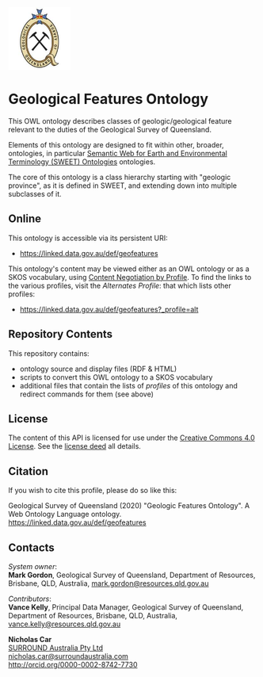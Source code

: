 <img src="images/gsq.jpg" style="width:25%" />  

# Geological Features Ontology
This OWL ontology describes classes of geologic/geological feature relevant to the duties of the Geological Survey of Queensland.

Elements of this ontology are designed to fit within other, broader, ontologies, in particular [Semantic Web for Earth and Environmental Terminology (SWEET) Ontologies](https://github.com/ESIPFed/sweet) ontologies. 

The core of this ontology is a class hierarchy starting with \"geologic province\", as it is defined in SWEET, and extending down into multiple subclasses of it.


## Online
This ontology is accessible via its persistent URI:

* <https://linked.data.gov.au/def/geofeatures>

This ontology's content may be viewed either as an OWL ontology or as a SKOS vocabulary, using [Content Negotiation by Profile](https://www.w3.org/TR/dx-prof-conneg/). To find the links to the various profiles, visit the *Alternates Profile*: that which lists other profiles:

* <https://linked.data.gov.au/def/geofeatures?_profile=alt>


## Repository Contents
This repository contains:
* ontology source and display files (RDF & HTML)
* scripts to convert this OWL ontology to a SKOS vocabulary
* additional files that contain the lists of *profiles* of this ontology and redirect commands for them (see above)


## License
The content of this API is licensed for use under the [Creative Commons 4.0 License](https://creativecommons.org/licenses/by/4.0/). See the [license deed](LICENSE) all details.


## Citation
If you wish to cite this profile, please do so like this:

Geological Survey of Queensland (2020) "Geologic Features Ontology". A Web Ontology Language ontology. https://linked.data.gov.au/def/geofeatures


## Contacts
*System owner*:  
**Mark Gordon**,
Geological Survey of Queensland,
Department of Resources,
Brisbane, QLD, Australia,
<mark.gordon@resources.qld.gov.au>  

*Contributors*:  
**Vance Kelly**,
Principal Data Manager,
Geological Survey of Queensland,
Department of Resources,
Brisbane, QLD, Australia,  
<vance.kelly@resources.qld.gov.au>

**Nicholas Car**  
[SURROUND Australia Pty Ltd](https://surroundaustralia.com)  
<nicholas.car@surroundaustralia.com>  
<http://orcid.org/0000-0002-8742-7730>  
